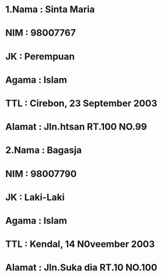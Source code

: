 # 1.Nama   : Sinta Maria
#   NIM    : 98007767
#   JK     : Perempuan
#   Agama  : Islam
#   TTL    : Cirebon, 23 September 2003
#   Alamat : Jln.htsan RT.100 NO.99

# 2.Nama   : Bagasja
#   NIM    : 98007790
#   JK     : Laki-Laki
#   Agama  : Islam
#   TTL    : Kendal, 14 N0veember 2003
#   Alamat : Jln.Suka dia RT.10 NO.100
